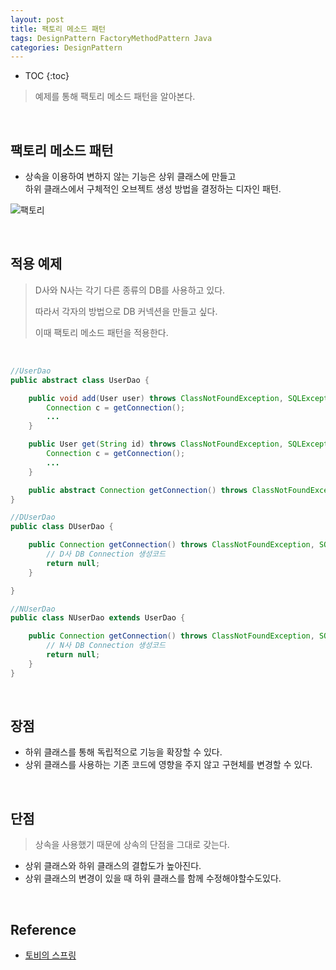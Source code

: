 ```yaml
---
layout: post
title: 팩토리 메소드 패턴
tags: DesignPattern FactoryMethodPattern Java
categories: DesignPattern
---
```

* TOC
{:toc}
> 예제를 통해 팩토리 메소드 패턴을 알아본다.
  
<br>  

## 팩토리 메소드 패턴
* 상속을 이용하여 변하지 않는 기능은 상위 클래스에 만들고<br>
하위 클래스에서 구체적인 오브젝트 생성 방법을 결정하는 디자인 패턴.  

![팩토리](https://user-images.githubusercontent.com/25604495/84584886-b4a5df00-ae44-11ea-865e-0e822ffd5964.jpg)  

<br>

## 적용 예제

> D사와 N사는 각기 다른 종류의 DB를 사용하고 있다.
>
> 따라서 각자의 방법으로 DB 커넥션을 만들고 싶다.
>
> 이때 팩토리 메소드 패턴을 적용한다.

<br>

```java
//UserDao
public abstract class UserDao {

    public void add(User user) throws ClassNotFoundException, SQLException {
        Connection c = getConnection();
        ...
    }

    public User get(String id) throws ClassNotFoundException, SQLException {
        Connection c = getConnection();
        ...
    }

    public abstract Connection getConnection() throws ClassNotFoundException, SQLException;
}

//DUserDao
public class DUserDao {

    public Connection getConnection() throws ClassNotFoundException, SQLException {
        // D사 DB Connection 생성코드
        return null;
    }

}

//NUserDao
public class NUserDao extends UserDao {

    public Connection getConnection() throws ClassNotFoundException, SQLException {
        // N사 DB Connection 생성코드
        return null;
    }
}
```

<br>

## 장점
* 하위 클래스를 통해 독립적으로 기능을 확장할 수 있다.
* 상위 클래스를 사용하는 기존 코드에 영향을 주지 않고 구현체를 변경할 수 있다.  

<br>

## 단점
> 상속을 사용했기 때문에 상속의 단점을 그대로 갖는다.

* 상위 클래스와 하위 클래스의 결합도가 높아진다.
* 상위 클래스의 변경이 있을 때 하위 클래스를 함께 수정해야할수도있다.

<br>

## Reference
* [토비의 스프링](http://www.yes24.com/Product/Goods/7516911)  